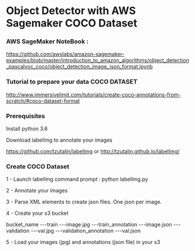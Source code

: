 # Object Detector with AWS Sagemaker COCO Dataset

### AWS SageMaker NoteBook :
https://github.com/awslabs/amazon-sagemaker-examples/blob/master/introduction_to_amazon_algorithms/object_detection_pascalvoc_coco/object_detection_image_json_format.ipynb

### Tutorial to prepare your data COCO DATASET
http://www.immersivelimit.com/tutorials/create-coco-annotations-from-scratch/#coco-dataset-format

### Prerequisites

Install python 3.6 

Download labelImg to annotate your images 

https://github.com/tzutalin/labelImg or http://tzutalin.github.io/labelImg/

### Create COCO Dataset

1 - Launch labelImg
command prompt : python labelImg.py

2 - Annotate your images

3 - Parse XML elements to create json files. One json per image.

4 - Create your s3 bucket

bucket_name
---train
   ---image.jpg 
---train_annotation
   ---image.json 
---validation
   ---val.jpg 
---validation_annotation
   ---val.json
   
5 - Load your images (jpg) and annotations (json file) in your s3

